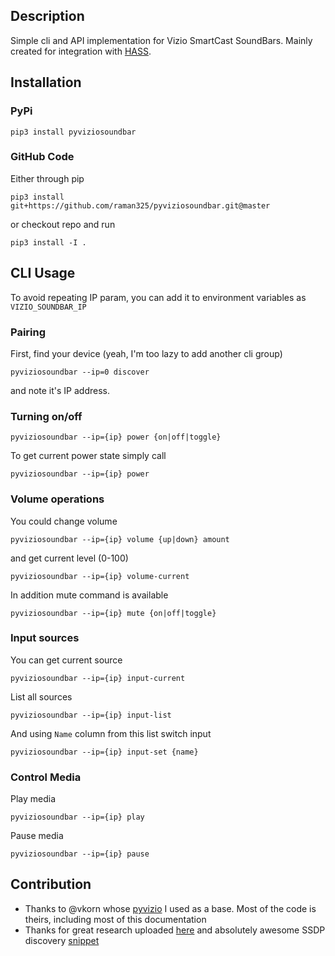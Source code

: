 ## Description

Simple cli and API implementation for Vizio SmartCast SoundBars. Mainly created for 
integration with [HASS](http://home-assistant.io).

## Installation
### PyPi
```
pip3 install pyviziosoundbar
```

### GitHub Code
Either through pip

```
pip3 install git+https://github.com/raman325/pyviziosoundbar.git@master
```

or checkout repo and run 

```
pip3 install -I .
```

## CLI Usage

To avoid repeating IP param, you can add it to environment variables as `VIZIO_SOUNDBAR_IP`

### Pairing

First, find your device (yeah, I'm too lazy to add another cli group)
```
pyviziosoundbar --ip=0 discover
```

and note it's IP address.

### Turning on/off

```
pyviziosoundbar --ip={ip} power {on|off|toggle}
```

To get current power state simply call

```
pyviziosoundbar --ip={ip} power
``` 

### Volume operations

You could change volume

```
pyviziosoundbar --ip={ip} volume {up|down} amount
```

and get current level (0-100)

```
pyviziosoundbar --ip={ip} volume-current
```

In addition mute command is available

```
pyviziosoundbar --ip={ip} mute {on|off|toggle}
```

### Input sources

You can get current source 

```
pyviziosoundbar --ip={ip} input-current
```

List all sources

```
pyviziosoundbar --ip={ip} input-list
```

And using `Name` column from this list switch input

```
pyviziosoundbar --ip={ip} input-set {name}
```

### Control Media

Play media 

```
pyviziosoundbar --ip={ip} play
```

Pause media

```
pyviziosoundbar --ip={ip} pause
```

## Contribution
- Thanks to @vkorn whose [pyvizio](https://github.com/vkorn/pyvizio) I used as a base. Most of the code is theirs, including most of this documentation
- Thanks for great research uploaded [here](https://github.com/exiva/Vizio_SmartCast_API) and 
absolutely awesome SSDP discovery [snippet](https://gist.github.com/dankrause/6000248)
